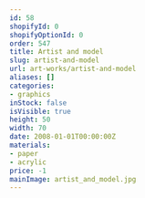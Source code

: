 ```yaml
---
id: 58
shopifyId: 0
shopifyOptionId: 0
order: 547
title: Artist and model
slug: artist-and-model
url: art-works/artist-and-model
aliases: []
categories:
- graphics
inStock: false
isVisible: true
height: 50
width: 70
date: 2008-01-01T00:00:00Z
materials:
- paper
- acrylic
price: -1
mainImage: artist_and_model.jpg
---
```

